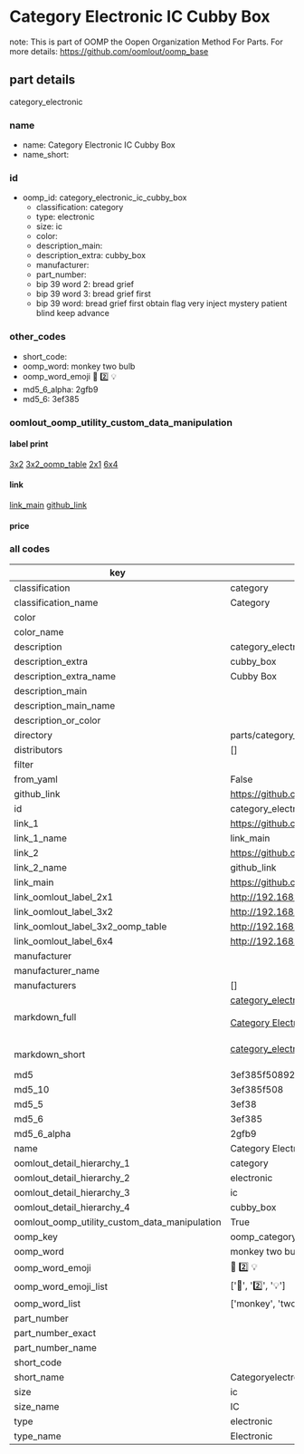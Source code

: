 # Category Electronic IC Cubby Box  

note: This is part of OOMP the Oopen Organization Method For Parts. For more details: https://github.com/oomlout/oomp_base

##  part details



category_electronic

### name
* name: Category Electronic IC Cubby Box
* name_short: 
### id
* oomp_id: category_electronic_ic_cubby_box
  * classification: category
  * type: electronic
  * size: ic
  * color: 
  * description_main: 
  * description_extra: cubby_box
  * manufacturer: 
  * part_number: 
  * bip 39 word 2: bread grief
  * bip 39 word 3: bread grief first
  * bip 39 word: bread grief first obtain flag very inject mystery patient blind keep advance

### other_codes
* short_code: 
* oomp_word: monkey two bulb
* oomp_word_emoji :monkey: :two: :bulb:
* md5_6_alpha: 2gfb9
* md5_6: 3ef385






### oomlout_oomp_utility_custom_data_manipulation
#### label print
[3x2](http://192.168.1.245:1112/?label=oomp%202gfb9)
[3x2_oomp_table](http://192.168.1.107:1112/?label=oomp%202gfb9)
[2x1](http://192.168.1.242:1112/?label=oomp%202gfb9)
[6x4](http://192.168.1.55:1112/?label=oomp%202gfb9)    

#### link

[link_main](https://github.com/oomlout/oomlout_oomp_current_version_messy/tree/main/parts/category_electronic_ic_cubby_box) [github_link](https://github.com/oomlout/oomlout_oomp_part_src/tree/main/parts/category_electronic_ic_cubby_box)                             

#### price







### all codes 
| key | value |  
| --- | --- |  
| classification | category |  
| classification_name | Category |  
| color |  |  
| color_name |  |  
| description | category_electronic |  
| description_extra | cubby_box |  
| description_extra_name | Cubby Box |  
| description_main |  |  
| description_main_name |  |  
| description_or_color |   |  
| directory | parts/category_electronic_ic_cubby_box |  
| distributors | [] |  
| filter |  |  
| from_yaml | False |  
| github_link | https://github.com/oomlout/oomlout_oomp_part_src/tree/main/parts/category_electronic_ic_cubby_box |  
| id | category_electronic_ic_cubby_box |  
| link_1 | https://github.com/oomlout/oomlout_oomp_current_version_messy/tree/main/parts/category_electronic_ic_cubby_box |  
| link_1_name | link_main |  
| link_2 | https://github.com/oomlout/oomlout_oomp_part_src/tree/main/parts/category_electronic_ic_cubby_box |  
| link_2_name | github_link |  
| link_main | https://github.com/oomlout/oomlout_oomp_current_version_messy/tree/main/parts/category_electronic_ic_cubby_box |  
| link_oomlout_label_2x1 | http://192.168.1.242:1112/?label=oomp%202gfb9 |  
| link_oomlout_label_3x2 | http://192.168.1.245:1112/?label=oomp%202gfb9 |  
| link_oomlout_label_3x2_oomp_table | http://192.168.1.107:1112/?label=oomp%202gfb9 |  
| link_oomlout_label_6x4 | http://192.168.1.55:1112/?label=oomp%202gfb9 |  
| manufacturer |  |  
| manufacturer_name |  |  
| manufacturers | [] |  
| markdown_full | [category_electronic_ic_cubby_box](https://github.com/oomlout/oomlout_oomp_current_version_messy/tree/main/parts/category_electronic_ic_cubby_box)<br>[](https://github.com/oomlout/oomlout_oomp_current_version_messy/tree/main/parts/category_electronic_ic_cubby_box)<br>[Category Electronic Ic Cubby Box](https://github.com/oomlout/oomlout_oomp_current_version_messy/tree/main/parts/category_electronic_ic_cubby_box)<br><br> |  
| markdown_short | [category_electronic_ic_cubby_box](https://github.com/oomlout/oomlout_oomp_current_version_messy/tree/main/parts/category_electronic_ic_cubby_box)<br><br> |  
| md5 | 3ef385f508926e83cbac1988aed9a0db |  
| md5_10 | 3ef385f508 |  
| md5_5 | 3ef38 |  
| md5_6 | 3ef385 |  
| md5_6_alpha | 2gfb9 |  
| name | Category Electronic IC Cubby Box |  
| oomlout_detail_hierarchy_1 | category |  
| oomlout_detail_hierarchy_2 | electronic |  
| oomlout_detail_hierarchy_3 | ic |  
| oomlout_detail_hierarchy_4 | cubby_box |  
| oomlout_oomp_utility_custom_data_manipulation | True |  
| oomp_key | oomp_category_electronic_ic_cubby_box |  
| oomp_word | monkey two bulb |  
| oomp_word_emoji | :monkey: :two: :bulb: |  
| oomp_word_emoji_list | [':monkey:', ':two:', ':bulb:'] |  
| oomp_word_list | ['monkey', 'two', 'bulb'] |  
| part_number |  |  
| part_number_exact |  |  
| part_number_name |  |  
| short_code |  |  
| short_name | Categoryelectronic |  
| size | ic |  
| size_name | IC |  
| type | electronic |  
| type_name | Electronic |  
